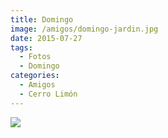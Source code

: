 ```yaml
---
title: Domingo
image: /amigos/domingo-jardin.jpg
date: 2015-07-27
tags:
  - Fotos
  - Domingo
categories:
  - Amigos
  - Cerro Limón
---
```


![](/amigos/domingo-jardin.jpg)
